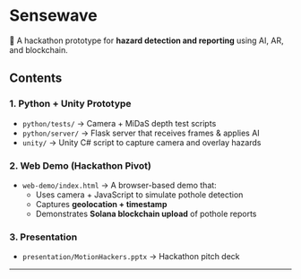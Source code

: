 # Sensewave

🚧 A hackathon prototype for **hazard detection and reporting** using AI, AR, and blockchain.

## Contents

### 1. Python + Unity Prototype
- `python/tests/` → Camera + MiDaS depth test scripts
- `python/server/` → Flask server that receives frames & applies AI
- `unity/` → Unity C# script to capture camera and overlay hazards

### 2. Web Demo (Hackathon Pivot)
- `web-demo/index.html` → A browser-based demo that:
  - Uses camera + JavaScript to simulate pothole detection
  - Captures **geolocation + timestamp**
  - Demonstrates **Solana blockchain upload** of pothole reports

### 3. Presentation
- `presentation/MotionHackers.pptx` → Hackathon pitch deck

---
